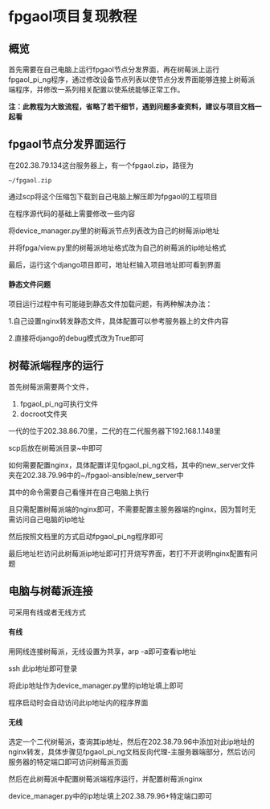 # fpgaol项目复现教程

## 概览

首先需要在自己电脑上运行fpgaol节点分发界面，再在树莓派上运行fpgaol_pi_ng程序，通过修改设备节点列表以使节点分发界面能够连接上树莓派端程序，并修改一系列相关配置以使系统能够正常工作。

**注：此教程为大致流程，省略了若干细节，遇到问题多查资料，建议与项目文档一起看**

## fpgaol节点分发界面运行

在202.38.79.134这台服务器上，有一个fpgaol.zip，路径为

```
~/fpgaol.zip
```

通过scp将这个压缩包下载到自己电脑上解压即为fpgaol的工程项目

在程序源代码的基础上需要修改一些内容

将device_manager.py里的树莓派节点列表改为自己的树莓派ip地址

并将fpga/view.py里的树莓派地址格式改为自己的树莓派的ip地址格式

最后，运行这个django项目即可，地址栏输入项目地址即可看到界面

#### 静态文件问题

项目运行过程中有可能碰到静态文件加载问题，有两种解决办法：

1.自己设置nginx转发静态文件，具体配置可以参考服务器上的文件内容

2.直接将django的debug模式改为True即可

## 树莓派端程序的运行

首先树莓派需要两个文件，

1. fpgaol_pi_ng可执行文件
2. docroot文件夹

一代的位于202.38.86.70里，二代的在二代服务器下192.168.1.148里

scp后放在树莓派目录~中即可

如何需要配置nginx，具体配置详见fpgaol_pi_ng文档，其中的new_server文件夹在202.38.79.96中的~/fpgaol-ansible/new_server中

其中的命令需要自己看懂并在自己电脑上执行

且只需配置树莓派端的nginx即可，不需要配置主服务器端的nginx，因为暂时无需访问自己电脑的ip地址

然后按照文档里的方式启动fpgaol_pi_ng程序即可

最后地址栏访问此树莓派ip地址即可打开烧写界面，若打不开说明nginx配置有问题

## 电脑与树莓派连接

可采用有线或者无线方式

#### 有线

用网线连接树莓派，无线设置为共享，arp -a即可查看ip地址

ssh 此ip地址即可登录

将此ip地址作为device_manager.py里的ip地址填上即可

程序启动时会自动访问此ip地址内的程序界面

#### 无线

选定一个二代树莓派，查询其ip地址，然后在202.38.79.96中添加对此ip地址的nginx转发，具体步骤见fpgaol_pi_ng文档反向代理-主服务器端部分，然后访问服务器的特定端口即可访问树莓派页面

然后在此树莓派中配置树莓派端程序运行，并配置树莓派nginx

device_manager.py中的ip地址填上202.38.79.96+特定端口即可



